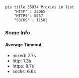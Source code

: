 
```mermaid
pie title 35934 Proxies in list
    "HTTP" : 23065
    "HTTPS": 5257
    "SOCKS" : 11582
```

### Some Info
#### Average Timeout

- mixed: 2.7s
- http: 1.3s
- https: 8.7s
- socks: 6.6s